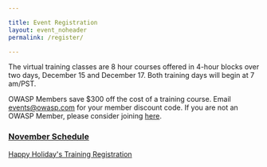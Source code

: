 ```yaml
---

title: Event Registration
layout: event_noheader
permalink: /register/

---
```

The virtual training classes are 8 hour courses offered in 4-hour blocks over two days, December 15 and December 17. Both training days will begin at 7 am/PST.

OWASP Members save $300 off the cost of a training course. Email events@owasp.com for your member discount code. If you are not an OWASP Member, please consider joining [here](https://owasp.org/membership/).

### [November Schedule](/schedule_nov/)
[Happy Holiday's Training Registration](https://www.eventbrite.com/e/happy-holidays-owasp-virtual-developer-training-dec-15-dec-17-tickets-220884460367)
